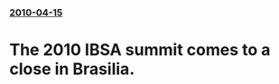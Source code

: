 ### [2010-04-15](/news/2010/04/15/index.md)

# The 2010 IBSA summit comes to a close in Brasilia.



